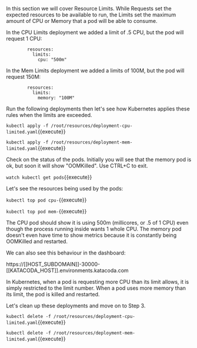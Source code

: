 In this section we will cover Resource Limits. While Requests set the expected resources to be available to run, the Limits set the maximum amount of CPU or Memory that a pod will be able to consume.

In the CPU Limits deployment we added a limit of .5 CPU, but the pod will request 1 CPU:
```
        resources:
          limits:
            cpu: "500m"
```

In the Mem Limits deployment we added a limits of 100M, but the pod will request 150M:
```
        resources:
          limits:
            memory: "100M"
```

Run the following deployments then let's see how Kubernetes applies these rules when the limits are exceeded.

`kubectl apply -f /root/resources/deployment-cpu-limited.yaml`{{execute}}

`kubectl apply -f /root/resources/deployment-mem-limited.yaml`{{execute}}

Check on the status of the pods. Initially you will see that the memory pod is ok, but soon it will show "OOMKilled". Use CTRL+C to exit.

`watch kubectl get pods`{{execute}}

Let's see the resources being used by the pods:

`kubectl top pod cpu-`{{execute}}

`kubectl top pod mem-`{{execute}}

The CPU pod should show it is using 500m (millicores, or .5 of 1 CPU) even though the process running inside wants 1 whole CPU. The memory pod doesn't even have time to show metrics because it is constantly being OOMKilled and restarted.

We can also see this behaviour in the dashboard: 

https://[[HOST_SUBDOMAIN]]-30000-[[KATACODA_HOST]].environments.katacoda.com

In Kubernetes, when a pod is requesting more CPU than its limit allows, it is simply restricted to the limit number. When a pod uses more memory than its limit, the pod is killed and restarted.

Let's clean up these deployments and move on to Step 3.

`kubectl delete -f /root/resources/deployment-cpu-limited.yaml`{{execute}}

`kubectl delete -f /root/resources/deployment-mem-limited.yaml`{{execute}}